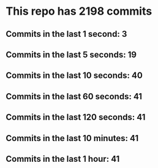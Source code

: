 # This repo has 2198 commits

## Commits in the last 1 second: 3
## Commits in the last 5 seconds: 19
## Commits in the last 10 seconds: 40
## Commits in the last 60 seconds: 41
## Commits in the last 120 seconds: 41
## Commits in the last 10 minutes: 41
## Commits in the last 1 hour: 41
